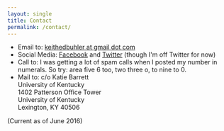 ```yaml
---
layout: single
title: Contact
permalink: /contact/
---
```


* Email to: [keithedbuhler at gmail dot com](emailto:keithedbuhler@gmail.com)
* Social Media: [Facebook](http://www.facebook.com/kedbuhler/) and [Twitter](https://twitter.com/Keith_Buhler) (though I'm off Twitter for now)
* Call to: I was getting a lot of spam calls when I posted my number in numerals. So try: area five 6 too, two three o, to nine to 0. 
* Mail to: c/o Katie Barrett   
University of Kentucky    
1402 Patterson Office Tower      
University of Kentucky     
Lexington, KY 40506    

(Current as of June 2016)